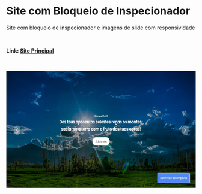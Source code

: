 ﻿# Site com Bloqueio de Inspecionador



<p>
Site com bloqueio de inspecionador e imagens de slide com responsividade
</p>
<br/>
<p><b>Link: <a href="https://herick-ferreira.github.io/Site-Slider-Imagens-Bloqueando-Inspecionar/"> Site Principal</b></a></p>

<br/>
<p>
	<img width="666" height="313" src="./Imagens/Exemplo.jpg">
</p>

